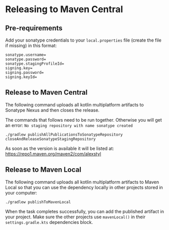 # Releasing to Maven Central

## Pre-requirements

Add your sonatype credentials to your `local.properties` file (create the file if missing) in this format:

```properties
sonatype.username=
sonatype.password=
sonatype.stagingProfileId=
signing.key=
signing.password=
signing.keyId=
```

## Release to Maven Central

The following command uploads all kotlin multiplatform artifacts to Sonatype Nexus and then closes the release.

The commands that follows need to be run together. Otherwise you will get an
error: `No staging repository with name sonatype created`

```shell
./gradlew publishAllPublicationsToSonatypeRepository closeAndReleaseSonatypeStagingRepository
```

As soon as the version is available it will be listed at: https://repo1.maven.org/maven2/com/alexstyl

## Release to Maven Local

The following command uploads all kotlin multiplatform artifacts to Maven Local so that you can use the dependency
locally in other projects stored in your computer:

```shell
./gradlew publishToMavenLocal
```

When the task completes successfully, you can add the published artifact in your project. Make sure the other projects
use `mavenLocal()` in their `settings.gradle.kts` dependencies block.
